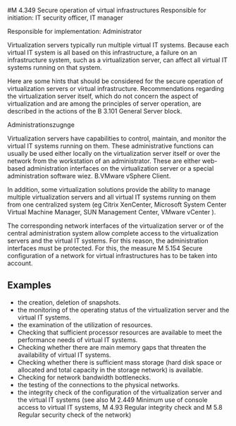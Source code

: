 #M 4.349 Secure operation of virtual infrastructures
Responsible for initiation: IT security officer, IT manager

Responsible for implementation: Administrator

Virtualization servers typically run multiple virtual IT systems. Because each virtual IT system is all based on this infrastructure, a failure on an infrastructure system, such as a virtualization server, can affect all virtual IT systems running on that system.

Here are some hints that should be considered for the secure operation of virtualization servers or virtual infrastructure. Recommendations regarding the virtualization server itself, which do not concern the aspect of virtualization and are among the principles of server operation, are described in the actions of the B 3.101 General Server block.

Administrationszugnge

Virtualization servers have capabilities to control, maintain, and monitor the virtual IT systems running on them. These administrative functions can usually be used either locally on the virtualization server itself or over the network from the workstation of an administrator. These are either web-based administration interfaces on the virtualization server or a special administration software wiez. B.VMware vSphere Client.

In addition, some virtualization solutions provide the ability to manage multiple virtualization servers and all virtual IT systems running on them from one centralized system (eg Citrix XenCenter, Microsoft System Center Virtual Machine Manager, SUN Management Center, VMware vCenter ).

The corresponding network interfaces of the virtualization server or of the central administration system allow complete access to the virtualization servers and the virtual IT systems. For this reason, the administration interfaces must be protected. For this, the measure M 5.154 Secure configuration of a network for virtual infrastructures has to be taken into account.



## Examples 
* the creation, deletion of snapshots.
* the monitoring of the operating status of the virtualization server and the virtual IT systems.
* the examination of the utilization of resources.
* Checking that sufficient processor resources are available to meet the performance needs of virtual IT systems.
* Checking whether there are main memory gaps that threaten the availability of virtual IT systems.
* Checking whether there is sufficient mass storage (hard disk space or allocated and total capacity in the storage network) is available.
* Checking for network bandwidth bottlenecks.
* the testing of the connections to the physical networks.
* the integrity check of the configuration of the virtualization server and the virtual IT systems (see also M 2.449 Minimum use of console access to virtual IT systems, M 4.93 Regular integrity check and M 5.8 Regular security check of the network)




